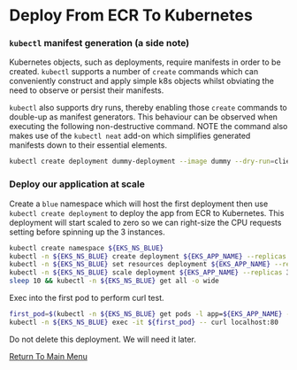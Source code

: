 # Deploy From ECR To Kubernetes

### `kubectl` manifest generation (a side note)

Kubernetes objects, such as deployments, require manifests in order to be created. `kubectl` supports a number of `create` commands which can conveniently construct and apply simple k8s objects whilst obviating the need to observe or persist their manifests.

`kubectl` also supports dry runs, thereby enabling those `create` commands to double-up as manifest generators. This behaviour can be observed when executing the following non-destructive command. NOTE the command also makes use of the `kubectl neat` add-on which simplifies generated manifests down to their essential elements.
```bash
kubectl create deployment dummy-deployment --image dummy --dry-run=client -o yaml | kubectl neat
```

### Deploy our application at scale

Create a `blue` namespace which will host the first deployment then use `kubectl create deployment` to deploy the app from ECR to Kubernetes.
This deployment will start scaled to zero so we can right-size the CPU requests setting before spinning up the 3 instances.
```bash
kubectl create namespace ${EKS_NS_BLUE}
kubectl -n ${EKS_NS_BLUE} create deployment ${EKS_APP_NAME} --replicas 0 --image ${EKS_APP_ECR_REPO}:${EKS_APP_VERSION} # begin with zero replicas
kubectl -n ${EKS_NS_BLUE} set resources deployment ${EKS_APP_NAME} --requests=cpu=200m                                  # right-size the pods
kubectl -n ${EKS_NS_BLUE} scale deployment ${EKS_APP_NAME} --replicas 3                                                 # start 3 instances
sleep 10 && kubectl -n ${EKS_NS_BLUE} get all -o wide                                                                   # inspect objects
```

Exec into the first pod to perform curl test.
```bash
first_pod=$(kubectl -n ${EKS_NS_BLUE} get pods -l app=${EKS_APP_NAME} -o name | head -1)
kubectl -n ${EKS_NS_BLUE} exec -it ${first_pod} -- curl localhost:80
```

Do not delete this deployment. We will need it later.

[Return To Main Menu](/README.md)
